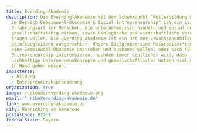 ```yaml
---
title: Everding-Akademie
description: Die Everding-Akademie mit dem Schwerpunkt "Weiterbildung & Seminare
  im Bereich Gemeinwohl-Ökonomie & Social Entrepreneurship" ist ein Lern- &
  Erfahrungsort für Menschen, die unternehmerisch handeln und sozial denken,
  gesellschaftsfähig wirken, sowie ökologische und wirtschaftliche Verantwortung
  tragen wollen. Die Everding-Akademie ist ein Ort der Erwachsenenbildung und
  berufsbegleitend ausgerichtet. Unsere Zielgruppe sind Mitarbeiter*innen, die
  eine Gemeinwohl-Ökonomie anstreben und ausbauen wollen, oder sich für Social
  Entrepreneurship interessieren, nachdem immer deutlicher wird, dass
  nachhaltige Unternehmenskonzepte und gesellschaftlicher Nutzen viel mehr Hand
  in Hand gehen müssen.
impactArea:
  - Bildung
  - Entrepreneurshipförderung
organization: true
image: /uploads/everding-akademie.png
email: " rike@everding-akademie.de"
link: www.everding-akademie.de
city: Herrsching am Ammersee
postalCode: 82211
federalState: Bayern
---
```

